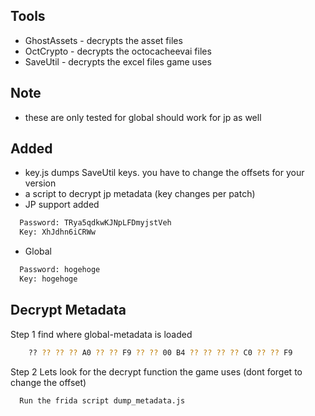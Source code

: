 ## Tools
- GhostAssets - decrypts the asset files
- OctCrypto - decrypts the octocacheevai files
- SaveUtil - decrypts the excel files game uses

## Note
- these are only tested for global should work for jp as well

## Added
- key.js dumps SaveUtil keys. you have to change the offsets for your version
- a script to decrypt jp metadata (key changes per patch)
- JP support added 
```bash
  Password: TRya5qdkwKJNpLFDmyjstVeh
  Key: XhJdhn6iCRWw
```
- Global
```bash
  Password: hogehoge
  Key: hogehoge
```

## Decrypt Metadata 
Step 1 find where global-metadata is loaded

```bash
    ?? ?? ?? ?? A0 ?? ?? F9 ?? ?? 00 B4 ?? ?? ?? ?? C0 ?? ?? F9
```

Step 2 Lets look for the decrypt function the game uses
(dont forget to change the offset)
```bash
  Run the frida script dump_metadata.js 
```